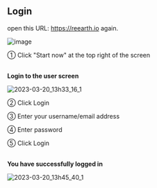 ## Login

open this URL: https://reearth.io again.

![image](https://github.com/CS-eukarya/User-Manual-English-/assets/154571156/c01a63a1-2c4a-413d-8157-8d3d852bfa56)


① Click "Start now" at the top right of the screen
<br>
<br>

**Login to the user screen**

![2023-03-20_13h33_16_1](https://github.com/CS-eukarya/User-Manual-English-/assets/154571156/158041bd-ae94-4b4c-9b36-9722939bbae8)

② Click Login

③ Enter your username/email address

④ Enter password

⑤ Click Login
<br>
<br>

**You have successfully logged in**

![2023-03-20_13h45_40_1](https://github.com/CS-eukarya/User-Manual-English-/assets/154571156/550b24e9-6487-429d-a08f-fad01f454231)

